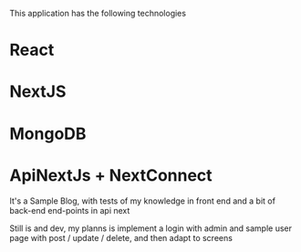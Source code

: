 This application has the following technologies

# React 
# NextJS 
# MongoDB 
# ApiNextJs + NextConnect

It's a Sample Blog, with tests of my knowledge in front end and a bit of back-end end-points in api next

Still is and dev, my planns is implement a login with admin and sample user page with post / update / delete, and then adapt to screens
